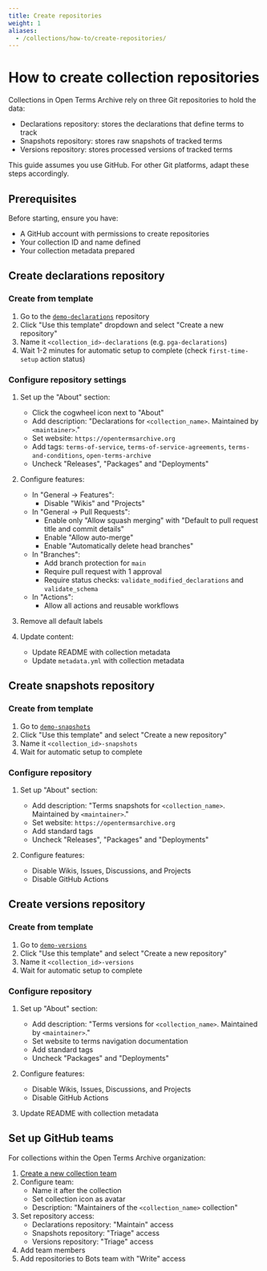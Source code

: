 ```yaml
---
title: Create repositories
weight: 1
aliases:
  - /collections/how-to/create-repositories/
---
```


# How to create collection repositories

Collections in Open Terms Archive rely on three Git repositories to hold the data:
- Declarations repository: stores the declarations that define terms to track
- Snapshots repository: stores raw snapshots of tracked terms
- Versions repository: stores processed versions of tracked terms

This guide assumes you use GitHub. For other Git platforms, adapt these steps accordingly.

## Prerequisites

Before starting, ensure you have:
- A GitHub account with permissions to create repositories
- Your collection ID and name defined
- Your collection metadata prepared

## Create declarations repository

### Create from template

1. Go to the [`demo-declarations`](https://github.com/OpenTermsArchive/demo-declarations) repository
2. Click "Use this template" dropdown and select "Create a new repository"
3. Name it `<collection_id>-declarations` (e.g. `pga-declarations`)
4. Wait 1-2 minutes for automatic setup to complete (check `first-time-setup` action status)

### Configure repository settings

1. Set up the "About" section:
   - Click the cogwheel icon next to "About"
   - Add description: "Declarations for `<collection_name>`. Maintained by `<maintainer>`."
   - Set website: `https://opentermsarchive.org`
   - Add tags: `terms-of-service`, `terms-of-service-agreements`, `terms-and-conditions`, `open-terms-archive`
   - Uncheck "Releases", "Packages" and "Deployments"

2. Configure features:
   - In "General → Features":
     - Disable "Wikis" and "Projects"
   - In "General → Pull Requests":
     - Enable only "Allow squash merging" with "Default to pull request title and commit details"
     - Enable "Allow auto-merge"
     - Enable "Automatically delete head branches"
   - In "Branches":
     - Add branch protection for `main`
     - Require pull request with 1 approval
     - Require status checks: `validate_modified_declarations` and `validate_schema`
   - In "Actions":
     - Allow all actions and reusable workflows

3. Remove all default labels

4. Update content:
   - Update README with collection metadata
   - Update `metadata.yml` with collection metadata

## Create snapshots repository

### Create from template

1. Go to [`demo-snapshots`](https://github.com/OpenTermsArchive/demo-snapshots)
2. Click "Use this template" and select "Create a new repository"
3. Name it `<collection_id>-snapshots`
4. Wait for automatic setup to complete

### Configure repository

1. Set up "About" section:
   - Add description: "Terms snapshots for `<collection_name>`. Maintained by `<maintainer>`."
   - Set website: `https://opentermsarchive.org`
   - Add standard tags
   - Uncheck "Releases", "Packages" and "Deployments"

2. Configure features:
   - Disable Wikis, Issues, Discussions, and Projects
   - Disable GitHub Actions

## Create versions repository

### Create from template

1. Go to [`demo-versions`](https://github.com/OpenTermsArchive/demo-versions)
2. Click "Use this template" and select "Create a new repository"
3. Name it `<collection_id>-versions`
4. Wait for automatic setup to complete

### Configure repository

1. Set up "About" section:
   - Add description: "Terms versions for `<collection_name>`. Maintained by `<maintainer>`."
   - Set website to terms navigation documentation
   - Add standard tags
   - Uncheck "Packages" and "Deployments"

2. Configure features:
   - Disable Wikis, Issues, Discussions, and Projects
   - Disable GitHub Actions

3. Update README with collection metadata

## Set up GitHub teams

For collections within the Open Terms Archive organization:

1. [Create a new collection team](https://github.com/orgs/OpenTermsArchive/new-team)
2. Configure team:
   - Name it after the collection
   - Set collection icon as avatar
   - Description: "Maintainers of the `<collection_name>` collection"
3. Set repository access:
   - Declarations repository: "Maintain" access
   - Snapshots repository: "Triage" access
   - Versions repository: "Triage" access
4. Add team members
5. Add repositories to Bots team with "Write" access
